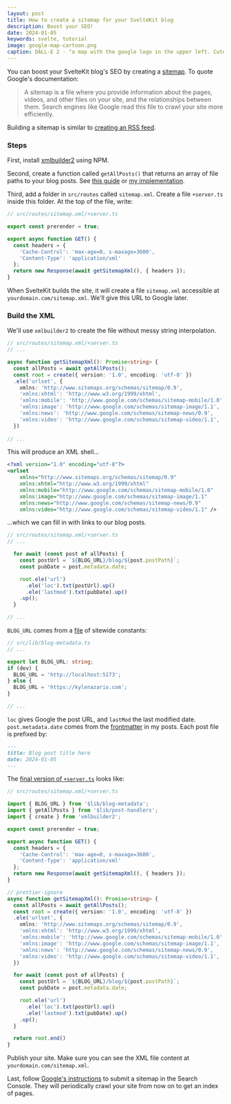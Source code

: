 ```yaml
---
layout: post
title: How to create a sitemap for your SvelteKit blog
description: Boost your SEO!
date: 2024-01-05
keywords: svelte, tutorial
image: google-map-cartoon.png
caption: DALL-E 2 - "a map with the google logo in the upper left. Cute, cartoony, pastel colors"
---
```


<script>
  import {base} from '$app/paths';
</script>

You can boost your SvelteKit blog's SEO by creating a [sitemap](https://developers.google.com/search/docs/crawling-indexing/sitemaps/overview). To quote Google's documentation:

> A sitemap is a file where you provide information about the pages, videos, and other files on your site, and the relationships between them. Search engines like Google read this file to crawl your site more efficiently.

Building a sitemap is similar to [creating an RSS feed]({base}/blog/full-content-rss-feed-with-sveltekit-part-two).

### Steps

First, install [xmlbuilder2](https://oozcitak.github.io/xmlbuilder2/) using NPM. 

Second, create a function called `getAllPosts()` that returns an array of file paths to your blog posts. See [this guide](https://joshcollinsworth.com/blog/build-static-sveltekit-markdown-blog#writing-a-utility-to-fetch-posts) or [my implementation](https://github.com/kyle-n/kyle-n.github.io/blob/d1671c1eec8fd2da93b5a5abdffb805fa8e4b4c0/src/lib/post-handlers.ts#L3).

Third, add a folder in `src/routes` called `sitemap.xml`. Create a file `+server.ts` inside this folder. At the top of the file, write:

```typescript
// src/routes/sitemap.xml/+server.ts

export const prerender = true;

export async function GET() {
  const headers = {
    'Cache-Control': 'max-age=0, s-maxage=3600',
    'Content-Type': 'application/xml'
  };
  return new Response(await getSitemapXml(), { headers });
}
```

When SvelteKit builds the site, it will create a file `sitemap.xml` accessible at `yourdomain.com/sitemap.xml`. We'll give this URL to Google later. 

### Build the XML

We'll use `xmlbuilder2` to create the file without messy string interpolation.

```typescript
// src/routes/sitemap.xml/+server.ts
// ...

async function getSitemapXml(): Promise<string> {
  const allPosts = await getAllPosts();
  const root = create({ version: '1.0', encoding: 'utf-8' })
  .ele('urlset', {
    xmlns: 'http://www.sitemaps.org/schemas/sitemap/0.9',
    'xmlns:xhtml': 'http://www.w3.org/1999/xhtml',
    'xmlns:mobile': 'http://www.google.com/schemas/sitemap-mobile/1.0',
    'xmlns:image': 'http://www.google.com/schemas/sitemap-image/1.1',
    'xmlns:news': 'http://www.google.com/schemas/sitemap-news/0.9',
    'xmlns:video': 'http://www.google.com/schemas/sitemap-video/1.1',
  })
  
// ...
```

This will produce an XML shell...

```xml
<?xml version="1.0" encoding="utf-8"?>
<urlset
    xmlns="http://www.sitemaps.org/schemas/sitemap/0.9"
    xmlns:xhtml="http://www.w3.org/1999/xhtml"
    xmlns:mobile="http://www.google.com/schemas/sitemap-mobile/1.0"
    xmlns:image="http://www.google.com/schemas/sitemap-image/1.1"
    xmlns:news="http://www.google.com/schemas/sitemap-news/0.9"
    xmlns:video="http://www.google.com/schemas/sitemap-video/1.1" />
```

...which we can fill in with links to our blog posts.

```typescript
// src/routes/sitemap.xml/+server.ts
// ...

  for await (const post of allPosts) {
    const postUrl = `${BLOG_URL}/blog/${post.postPath}`;
    const pubDate = post.metadata.date;

    root.ele('url')
      .ele('loc').txt(postUrl).up()
      .ele('lastmod').txt(pubDate).up()
    .up();
  }

// ...
```

`BLOG_URL` comes from a [file](https://github.com/kyle-n/kyle-n.github.io/blob/main/src/lib/blog-metadata.ts) of sitewide constants:

```typescript
// src/lib/blog-metadata.ts
// ...

export let BLOG_URL: string;
if (dev) {
  BLOG_URL = 'http://localhost:5173';
} else {
  BLOG_URL = 'https://kylenazario.com';
}

// ...
```

`loc` gives Google the post URL, and `lastMod` the last modified date. `post.metadata.date` comes from the [frontmatter](https://jekyllrb.com/docs/step-by-step/03-front-matter/) in my posts. Each post file is prefixed by:

```markdown
---
title: Blog post title here
date: 2024-01-05
---
```

The [final version of `+server.ts`](https://github.com/kyle-n/kyle-n.github.io/blob/main/src/routes/sitemap.xml/%2Bserver.ts) looks like:

```typescript
// src/routes/sitemap.xml/+server.ts

import { BLOG_URL } from '$lib/blog-metadata';
import { getAllPosts } from '$lib/post-handlers';
import { create } from 'xmlbuilder2';

export const prerender = true;

export async function GET() {
  const headers = {
    'Cache-Control': 'max-age=0, s-maxage=3600',
    'Content-Type': 'application/xml'
  };
  return new Response(await getSitemapXml(), { headers });
}

// prettier-ignore
async function getSitemapXml(): Promise<string> {
  const allPosts = await getAllPosts();
  const root = create({ version: '1.0', encoding: 'utf-8' })
  .ele('urlset', {
    xmlns: 'http://www.sitemaps.org/schemas/sitemap/0.9',
    'xmlns:xhtml': 'http://www.w3.org/1999/xhtml',
    'xmlns:mobile': 'http://www.google.com/schemas/sitemap-mobile/1.0',
    'xmlns:image': 'http://www.google.com/schemas/sitemap-image/1.1',
    'xmlns:news': 'http://www.google.com/schemas/sitemap-news/0.9',
    'xmlns:video': 'http://www.google.com/schemas/sitemap-video/1.1',
  })

  for await (const post of allPosts) {
    const postUrl = `${BLOG_URL}/blog/${post.postPath}`;
    const pubDate = post.metadata.date;

    root.ele('url')
      .ele('loc').txt(postUrl).up()
      .ele('lastmod').txt(pubDate).up()
    .up();
  }

  return root.end()
}
```

Publish your site. Make sure you can see the XML file content at `yourdomain.com/sitemap.xml`. 

Last, follow [Google's instructions](https://developers.google.com/search/docs/crawling-indexing/sitemaps/build-sitemap#addsitemap) to submit a sitemap in the Search Console. They will periodically crawl your site from now on to get an index of pages.